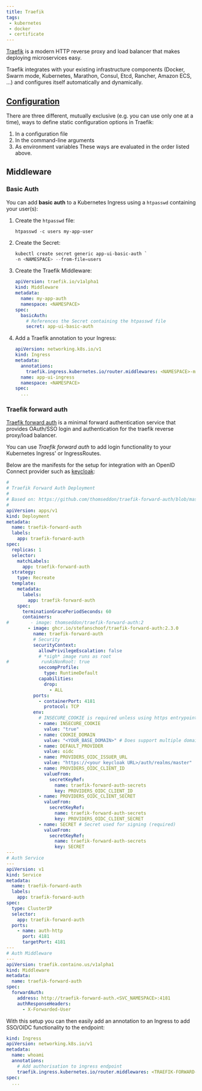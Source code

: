 ```yaml
---
title: Traefik
tags:
 - kubernetes
 - docker
 - certificate
---
```


[Traefik](https://doc.traefik.io/traefik/) is a modern HTTP reverse proxy and load balancer that makes deploying 
microservices easy.
<!--more-->
Traefik integrates with your existing infrastructure components (Docker, Swarm mode, Kubernetes, Marathon, Consul, Etcd, 
Rancher, Amazon ECS, ...) and configures itself automatically and dynamically.

## [Configuration](https://doc.traefik.io/traefik/v2.0/getting-started/configuration-overview/)

There are three different, mutually exclusive (e.g. you can use only one at a time), ways to define static configuration 
options in Traefik:

1. In a configuration file
2. In the command-line arguments
3. As environment variables
These ways are evaluated in the order listed above.

## Middleware

### Basic Auth

You can add **basic auth** to a Kubernetes Ingress using a `htpasswd` containing your user(s):

1. Create the `htpasswd` file:
    ```shell
    htpasswd -c users my-app-user
    ```
2. Create the Secret:
    ```powershell
    kubectl create secret generic app-ui-basic-auth `
    -n <NAMESPACE> --from-file=users
    ```
3. Create the Traefik Middleware:
    ```yaml
    apiVersion: traefik.io/v1alpha1
    kind: Middleware
    metadata:
      name: my-app-auth
      namespace: <NAMESPACE>
    spec:
      basicAuth:
        # References the Secret containing the htpasswd file
        secret: app-ui-basic-auth
    ```
4. Add a Traefik annotation to your Ingress:
    ```yaml
    apiVersion: networking.k8s.io/v1
    kind: Ingress
    metadata:
      annotations:
        traefik.ingress.kubernetes.io/router.middlewares: <NAMESPACE>-my-app-auth@kubernetescrd
      name: app-ui-ingress
      namespace: <NAMESPACE>
    spec:
      ...
    ```

### Traefik forward auth

[Traefik forward auth](https://github.com/thomseddon/traefik-forward-auth?tab=readme-ov-file) is a minimal forward 
authentication service that provides OAuth/SSO login and authentication for the traefik reverse proxy/load balancer.

You can use _Traefik forward auth_ to add login functionality to your Kubernetes Ingress' or IngressRoutes.

Below are the manifests for the setup for integration with an OpenID Connect provider such as [keycloak](./keycloak):

```yaml
#
# Traefik Forward Auth Deployment
#
# Based on: https://github.com/thomseddon/traefik-forward-auth/blob/master/examples/traefik-v2/kubernetes/simple-separate-pod/k8s-traefik-forward-auth.yml
#
apiVersion: apps/v1
kind: Deployment
metadata:
  name: traefik-forward-auth
  labels:
    app: traefik-forward-auth
spec:
  replicas: 1
  selector:
    matchLabels:
      app: traefik-forward-auth
  strategy:
    type: Recreate
  template:
    metadata:
      labels:
        app: traefik-forward-auth
    spec:
      terminationGracePeriodSeconds: 60
      containers:
#        - image: thomseddon/traefik-forward-auth:2
        - image: ghcr.io/stefanschoof/traefik-forward-auth:2.3.0
          name: traefik-forward-auth
          # Security
          securityContext:
            allowPrivilegeEscalation: false
            # *sigh* image runs as root
#            runAsNonRoot: true
            seccompProfile:
              type: RuntimeDefault
            capabilities:
              drop:
                - ALL
          ports:
            - containerPort: 4181
              protocol: TCP
          env:
            # INSECURE_COOKIE is required unless using https entrypoint
            - name: INSECURE_COOKIE
              value: "true"
            - name: COOKIE_DOMAIN
              value: "<YOUR_BASE_DOMAIN>" # Does support multiple domains
            - name: DEFAULT_PROVIDER
              value: oidc
            - name: PROVIDERS_OIDC_ISSUER_URL
              value: "https://<your keycloak URL>/auth/realms/master"
            - name: PROVIDERS_OIDC_CLIENT_ID
              valueFrom:
                secretKeyRef:
                  name: traefik-forward-auth-secrets
                  key: PROVIDERS_OIDC_CLIENT_ID
            - name: PROVIDERS_OIDC_CLIENT_SECRET
              valueFrom:
                secretKeyRef:
                  name: traefik-forward-auth-secrets
                  key: PROVIDERS_OIDC_CLIENT_SECRET
            - name: SECRET # Secret used for signing (required)
              valueFrom:
                secretKeyRef:
                  name: traefik-forward-auth-secrets
                  key: SECRET
---
# Auth Service
---
apiVersion: v1
kind: Service
metadata:
  name: traefik-forward-auth
  labels:
    app: traefik-forward-auth
spec:
  type: ClusterIP
  selector:
    app: traefik-forward-auth
  ports:
    - name: auth-http
      port: 4181
      targetPort: 4181
---
# Auth Middleware
---
apiVersion: traefik.containo.us/v1alpha1
kind: Middleware
metadata:
  name: traefik-forward-auth
spec:
  forwardAuth:
    address: http://traefik-forward-auth.<SVC_NAMESPACE>:4181
    authResponseHeaders:
      - X-Forwarded-User
```

With this setup you can then easily add an annotation to an Ingress to add SSO/OIDC functionality to the endpoint:

```yaml
kind: Ingress
apiVersion: networking.k8s.io/v1
metadata:
  name: whoami
  annotations:
    # Add authorisation to ingress endpoint
    traefik.ingress.kubernetes.io/router.middlewares: <TRAEFIK-FORWARD-AUTH_NAMESPACE>-traefik-forward-auth@kubernetescrd
spec:
  ...
```